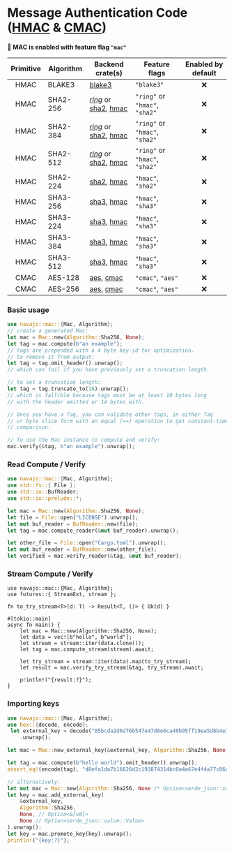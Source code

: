 # Message Authentication Code ([HMAC](https://www.rfc-editor.org/rfc/rfc2104) & [CMAC](https://www.rfc-editor.org/rfc/rfc4493))

**📌️ MAC is enabled with feature flag `"mac"`**

| Primitive | Algorithm | Backend crate(s)                                                                                                       | Feature flags                  | Enabled by default |
| :-------: | --------- | ---------------------------------------------------------------------------------------------------------------------- | ------------------------------ | :----------------: |
|   HMAC    | BLAKE3    | [blake3](https://crates.io/crates/blake3)                                                                              | `"blake3"`                     |        ❌️         |
|   HMAC    | SHA2-256  | [_ring_](https://crates.io/crates/hma) or [sha2](https://crates.io/crates/sha2), [hmac](https://crates.io/crates/hmac) | `"ring"` or `"hmac"`, `"sha2"` |        ❌️         |
|   HMAC    | SHA2-384  | [_ring_](https://crates.io/crates/hma) or [sha2](https://crates.io/crates/sha2), [hmac](https://crates.io/crates/hmac) | `"ring"` or `"hmac"`, `"sha2"` |        ❌️         |
|   HMAC    | SHA2-512  | [_ring_](https://crates.io/crates/hma) or [sha2](https://crates.io/crates/sha2), [hmac](https://crates.io/crates/hmac) | `"ring"` or `"hmac"`, `"sha2"` |        ❌️         |
|   HMAC    | SHA2-224  | [sha2](https://crates.io/crates/sha2), [hmac](https://crates.io/crates/hmac)                                           | `"hmac"`, `"sha2"`             |        ❌️         |
|   HMAC    | SHA3-256  | [sha3](https://crates.io/crates/sha3), [hmac](https://crates.io/crates/hmac)                                           | `"hmac"`, `"sha3"`             |        ❌️         |
|   HMAC    | SHA3-224  | [sha3](https://crates.io/crates/sha3), [hmac](https://crates.io/crates/hmac)                                           | `"hmac"`, `"sha3"`             |        ❌️         |
|   HMAC    | SHA3-384  | [sha3](https://crates.io/crates/sha3), [hmac](https://crates.io/crates/hmac)                                           | `"hmac"`, `"sha3"`             |        ❌️         |
|   HMAC    | SHA3-512  | [sha3](https://crates.io/crates/sha3), [hmac](https://crates.io/crates/hmac)                                           | `"hmac"`, `"sha3"`             |        ❌️         |
|   CMAC    | AES-128   | [aes](https://crates.io/crates/aes), [cmac](https://crates.io/crates/cmac)                                             | `"cmac"`, `"aes"`              |        ❌️         |
|   CMAC    | AES-256   | [aes](https://crates.io/crates/aes), [cmac](https://crates.io/crates/cmac)                                             | `"cmac"`, `"aes"`              |        ❌️         |

### Basic usage

```rust
use navajo::mac::{Mac, Algorithm};
// create a generated Mac:
let mac = Mac::new(Algorithm::Sha256, None);
let tag = mac.compute(b"an example");
// tags are prepended with a 4 byte key-id for optimization.
// to remove it from output:
let tag = tag.omit_header().unwrap();
// which can fail if you have previously set a truncation length.

// to set a truncation length:
let tag = tag.truncate_to(16).unwrap();
// which is fallible because tags must be at least 10 bytes long
// with the header omitted or 14 bytes with.

// Once you have a Tag, you can validate other tags, in either Tag
// or byte slice form with an equal (==) operation to get constant-time
// comparison.

// To use the Mac instance to compute and verify:
mac.verify(&tag, b"an example").unwrap();
```

### Read Compute / Verify

```rust
use navajo::mac::{Mac, Algorithm};
use std::fs::{ File };
use std::io::BufReader;
use std::io::prelude::*;

let mac = Mac::new(Algorithm::Sha256, None);
let file = File::open("LICENSE").unwrap();
let mut buf_reader = BufReader::new(file);
let tag = mac.compute_reader(&mut buf_reader).unwrap();

let other_file = File::open("Cargo.toml").unwrap();
let mut buf_reader = BufReader::new(other_file);
let verified = mac.verify_reader(&tag, &mut buf_reader);
```

### Stream Compute / Verify

```
use navajo::mac::{Mac, Algorithm};
use futures::{ StreamExt, stream };

fn to_try_stream<T>(d: T) -> Result<T, ()> { Ok(d) }

#[tokio::main]
async fn main() {
    let mac = Mac::new(Algorithm::Sha256, None);
    let data = vec![b"hello", b"world"];
    let stream = stream::iter(data.clone());
    let tag = mac.compute_stream(stream).await;

    let try_stream = stream::iter(data).map(to_try_stream);
    let result = mac.verify_try_stream(&tag, try_stream).await;

    println!("{result:?}");
}
```

### Importing keys

```rust
use navajo::mac::{Mac, Algorithm};
use hex::{decode, encode};
 let external_key = decode("85bcda2d6d76b547e47d8e6ca49b95ff19ea5d8b4e37569b72367d5aa0336d22")
    .unwrap();

let mac = Mac::new_external_key(&external_key, Algorithm::Sha256, None, None).unwrap();

let tag = mac.compute(b"hello world").omit_header().unwrap();
assert_eq!(encode(tag), "d8efa1da7b16626d2c193874314bc0a4a67e4f4a77c86a755947c8f82f55a82a");

// alternatively:
let mut mac = Mac::new(Algorithm::Sha256, None /* Option<serde_json::value::Value> */);
let key = mac.add_external_key(
    &external_key,
    Algorithm::Sha256,
    None, // Option<&[u8]>
    None // Option<serde_json::value::Value>
).unwrap();
let key = mac.promote_key(key).unwrap();
println!("{key:?}");
```
